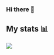 ### Hi there 👋

<!--
**HansikaSachdeva/HansikaSachdeva** is a ✨ _special_ ✨ repository because its `README.md` (this file) appears on your GitHub profile.

Here are some ideas to get you started:

- 🔭 I’m currently working on ...
- 🌱 I’m currently learning ...
- 👯 I’m looking to collaborate on ...
- 🤔 I’m looking for help with ...
- 💬 Ask me about ...
- 📫 How to reach me: ...
- 😄 Pronouns: ...
- ⚡ Fun fact: ...
-->
## My stats :bar_chart:

<img src="https://github-readme-stats.vercel.app/api?username=HansikaSachdeva&show_icons=true&theme=radical&include_all_commits=true">

<br>
